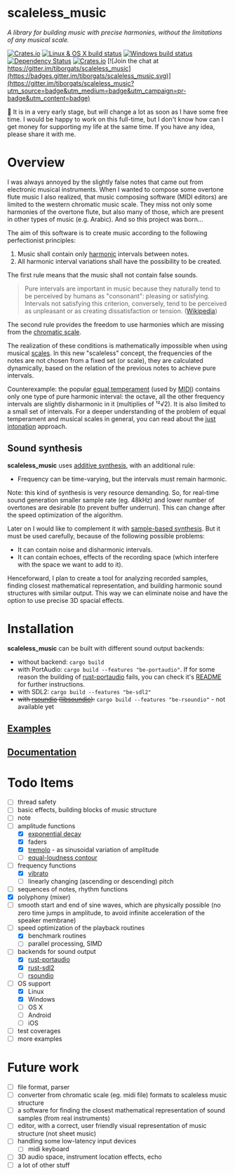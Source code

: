 scaleless_music
=====
*A library for building music with precise harmonies, without the limitations of any musical scale.*

[![Crates.io](https://img.shields.io/crates/v/scaleless_music.svg)](https://crates.io/crates/scaleless_music) [![Linux & OS X build status](https://img.shields.io/travis/tiborgats/scaleless_music.svg?label=Linux%20build)](https://travis-ci.org/tiborgats/scaleless_music) [![Windows build status](https://img.shields.io/appveyor/ci/tiborgats/scaleless-music.svg?label=Windows%20build)](https://ci.appveyor.com/project/tiborgats/scaleless-music) [![Dependency Status](https://dependencyci.com/github/tiborgats/scaleless_music/badge)](https://dependencyci.com/github/tiborgats/scaleless_music) [![Crates.io](https://img.shields.io/crates/l/scaleless_music.svg)](https://github.com/tiborgats/scaleless_music/blob/master/COPYING) [![Join the chat at https://gitter.im/tiborgats/scaleless_music](https://badges.gitter.im/tiborgats/scaleless_music.svg)](https://gitter.im/tiborgats/scaleless_music?utm_source=badge&utm_medium=badge&utm_campaign=pr-badge&utm_content=badge)

:construction: It is in a very early stage, but will change a lot as soon as I have some free time. I would be happy to work on this full-time, but I don't know how can I get money for supporting my life at the same time. If you have any idea, please share it with me.

# Overview

I was always annoyed by the slightly false notes that came out from electronic musical instruments. When I wanted to compose some overtone flute music I also realized, that music composing software (MIDI editors) are limited to the western chromatic music scale. They miss not only some harmonies of the overtone flute, but also many of those, which are present in other types of music (e.g. Arabic). And so this project was born...

The aim of this software is to create music according to the following perfectionist principles:

1. Music shall contain only [harmonic](https://en.wikipedia.org/wiki/Harmony) intervals between notes.
2. All harmonic interval variations shall have the possibility to be created.

The first rule means that the music shall not contain false sounds.
> Pure intervals are important in music because they naturally tend to be perceived by humans as "consonant": pleasing or satisfying. Intervals not satisfying this criterion, conversely, tend to be perceived as unpleasant or as creating dissatisfaction or tension. ([Wikipedia](https://en.wikipedia.org/wiki/Just_intonation))

The second rule provides the freedom to use harmonies which are missing from the [chromatic scale](https://en.wikipedia.org/wiki/Chromatic_scale).

The realization of these conditions is mathematically impossible when using musical [scales](https://en.wikipedia.org/wiki/Scale_(music)). In this new "scaleless" concept, the frequencies of the notes are not chosen from a fixed set (or scale), they are calculated dynamically, based on the relation of the previous notes to achieve pure intervals.

Counterexample: the popular [equal temperament](https://en.wikipedia.org/wiki/Equal_temperament) (used by [MIDI](https://en.wikipedia.org/wiki/MIDI)) contains only one type of pure harmonic interval: the octave, all the other frequency intervals are slightly disharmonic in it (multiplies of ¹²√2). It is also limited to a small set of intervals. For a deeper understanding of the problem of equal temperament and musical scales in general, you can read about the [just intonation](https://en.wikipedia.org/wiki/Just_intonation) approach.

## Sound synthesis
**scaleless_music** uses [additive synthesis](https://en.wikipedia.org/wiki/Additive_synthesis), with an additional rule:
* Frequency can be time-varying, but the intervals must remain harmonic.

Note: this kind of synthesis is very resource demanding. So, for real-time sound generation smaller sample rate (eg. 48kHz) and lower number of overtones are desirable (to prevent buffer underrun). This can change after the speed optimization of the algorithm.

Later on I would like to complement it with [sample-based synthesis](https://en.wikipedia.org/wiki/Sample-based_synthesis). But it must be used carefully, because of the following possible problems:
* It can contain noise and disharmonic intervals.
* It can contain echoes, effects of the recording space (which interfere with the space we want to add to it).

Henceforward, I plan to create a tool for analyzing recorded samples, finding closest mathematical representation, and building harmonic sound structures with similar output. This way we can eliminate noise and have the option to use precise 3D spacial effects.

# Installation
**scaleless_music** can be built with different sound output backends:
- without backend: `cargo build`
- with PortAudio: `cargo build --features "be-portaudio"`. If for some reason the building of [rust-portaudio](https://github.com/RustAudio/rust-portaudio) fails, you can check it's [README](https://github.com/RustAudio/rust-portaudio/blob/master/README.md) for further instructions.
- with SDL2: `cargo build --features "be-sdl2"`
- ~~with [rsoundio](https://github.com/klingtnet/rsoundio) ([libsoundio](http://libsound.io/)):~~ `cargo build --features "be-rsoundio"` - not available yet

## [Examples](https://github.com/tiborgats/scaleless_music/tree/master/examples)

## [Documentation](https://tiborgats.github.io/scaleless_music/)

# Todo Items
- [ ] thread safety
- [ ]  basic effects, building blocks of music structure
  - [ ] note
  - [ ] amplitude functions
    - [x] [exponential decay](https://en.wikipedia.org/wiki/Exponential_decay)
    - [x] faders
    - [x] [tremolo](https://en.wikipedia.org/wiki/Tremolo) - as sinusoidal variation of amplitude
    - [ ] [equal-loudness contour](https://en.wikipedia.org/wiki/Equal-loudness_contour)
  - [ ] frequency functions
    - [x] [vibrato](https://en.wikipedia.org/wiki/Vibrato)
    - [ ] linearly changing (ascending or descending) pitch
  - [ ] sequences of notes, rhythm functions
  - [x] polyphony (mixer)
  - [ ] smooth start and end of sine waves, which are physically possible (no zero time jumps in amplitude, to avoid infinite acceleration of the speaker membrane)
- [ ] speed optimization of the playback routines
  - [x] benchmark routines
  - [ ] parallel processing, SIMD
- [ ] backends for sound output
  - [x] [rust-portaudio](https://github.com/RustAudio/rust-portaudio)
  - [x] [rust-sdl2](https://github.com/AngryLawyer/rust-sdl2)
  - [ ] [rsoundio](https://github.com/klingtnet/rsoundio)
- [ ] OS support
  - [x] Linux
  - [x] Windows
  - [ ] OS X
  - [ ] Android
  - [ ] iOS
- [ ] test coverages
- [ ] more examples

# Future work
- [ ] file format, parser
- [ ] converter from chromatic scale (eg. midi file) formats to scaleless music structure
- [ ] a software for finding the closest mathematical representation of sound samples (from real instruments)
- [ ] editor, with a correct, user friendly visual representation of music structure (not sheet music)
- [ ] handling some low-latency input devices
  - [ ] midi keyboard
- [ ] 3D audio space, instrument location effects, echo
- [ ] a lot of other stuff
